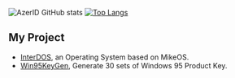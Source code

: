 ![AzerID GitHub stats](https://github-readme-stats.vercel.app/api?username=AzerID&show_icons=true)
[![Top Langs](https://github-readme-stats.vercel.app/api/top-langs/?username=AzerID&layout=compact)](https://github.com/anuraghazra/github-readme-stats)

## My Project
* [InterDOS](https://github.com/AzerID/interdos), an Operating System based on MikeOS.
* [Win95KeyGen](https://github.com/AzerID/win95keygen), Generate 30 sets of Windows 95 Product Key.
